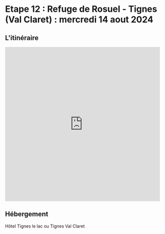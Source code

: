 # Etape 12 : Refuge de Rosuel - Tignes (Val Claret) : mercredi 14 aout 2024
## L'itinéraire

<iframe src="https://gpx.studio/?state=%7B%22ids%22:%5B%2214b83lfaIXg-d7WsDoel4t-vKR49pyxgE%22%5D%7D&embed&distance" width="100%" height="500" frameborder="0" allowfullscreen><p><a href="https://gpx.studio/?state=%7B%22ids%22:%5B%2214b83lfaIXg-d7WsDoel4t-vKR49pyxgE%22%5D%7D"></a></p></iframe>

## Hébergement
Hôtel Tignes le lac ou Tignes Val Claret

